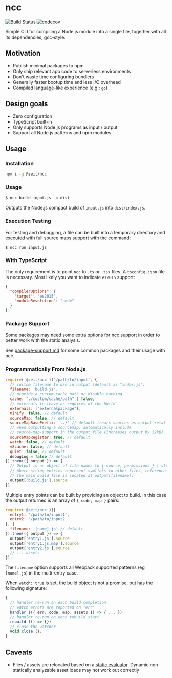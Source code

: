 # ncc

[![Build Status](https://circleci.com/gh/zeit/ncc.svg?&style=shield)](https://circleci.com/gh/zeit/workflows/ncc)
[![codecov](https://codecov.io/gh/zeit/ncc/branch/master/graph/badge.svg)](https://codecov.io/gh/zeit/ncc)

Simple CLI for compiling a Node.js module into a single file,
together with all its dependencies, gcc-style.

## Motivation

- Publish minimal packages to npm
- Only ship relevant app code to serverless environments
- Don't waste time configuring bundlers
- Generally faster bootup time and less I/O overhead
- Compiled language-like experience (e.g.: `go`)

## Design goals

- Zero configuration
- TypeScript built-in
- Only supports Node.js programs as input / output
- Support all Node.js patterns and npm modules

## Usage

### Installation
```bash
npm i -g @zeit/ncc
```

### Usage

```bash
$ ncc build input.js -o dist
```

Outputs the Node.js compact build of `input.js` into `dist/index.js`.

### Execution Testing

For testing and debugging, a file can be built into a temporary directory and executed with full source maps support with the command:

```bash
$ ncc run input.js
```

### With TypeScript

The only requirement is to point `ncc` to `.ts` or `.tsx` files. A `tsconfig.json`
file is necessary. Most likely you want to indicate `es2015` support:

```json
{
  "compilerOptions": {
    "target": "es2015",
    "moduleResolution": "node"
  }
}
```

### Package Support

Some packages may need some extra options for ncc support in order to better work with the static analysis.

See [package-support.md](package-support.md) for some common packages and their usage with ncc.

### Programmatically From Node.js

```js
require('@zeit/ncc')('/path/to/input', {
  // custom filename to use in output (default is "index.js")
  filename: 'build.js',
  // provide a custom cache path or disable caching
  cache: "./custom/cache/path" | false,
  // externals to leave as requires of the build
  externals: ["externalpackage"],
  minify: false, // default
  sourceMap: false, // default
  sourceMapBasePrefix: '../' // default treats sources as output-relative
  // when outputting a sourcemap, automatically include
  // source-map-support in the output file (increases output by 32kB).
  sourceMapRegister: true, // default
  watch: false, // default
  v8cache: false, // default
  quiet: false, // default
  debugLog = false // default
}).then(({ output }) => {
  // Output is an object of file names to { source, permissions } | string
  // Where string entries represent symlinks to other files, referenced relatively.
  // The main build file is located at output[filename].
  output['build.js'].source
})
```

Multiple entry points can be built by providing an object to build. In this case the output returned is an array of `{ code, map }` pairs:

```js
require('@zeit/ncc')({
  entry1: '/path/to/input1',
  entry2: '/path/to/input2
}, {
  filename: '[name].js' // default
}).then(({ output }) => {
  output['entry1.js'].source
  output['entry1.js.map'].source
  output['entry2.js'].source
  // ... assets
});
```

The `filename` option supports all Webpack supported patterns (eg `[name].js`) in the multi-entry case.

When `watch: true` is set, the build object is not a promise, but has the following signature:

```js
{
  // handler re-run on each build completion
  // watch errors are reported on "err"
  handler (({ err, code, map, assets }) => { ... })
  // handler re-run on each rebuild start
  rebuild (() => {})
  // close the watcher
  void close ();
}
```

## Caveats

- Files / assets are relocated based on a [static evaluator](https://github.com/zeit/webpack-asset-relocator-loader#how-it-works). Dynamic non-statically analyzable asset loads may not work out correctly

